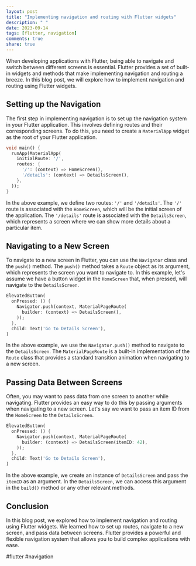 ```yaml
---
layout: post
title: "Implementing navigation and routing with Flutter widgets"
description: " "
date: 2023-09-14
tags: [flutter, navigation]
comments: true
share: true
---
```


When developing applications with Flutter, being able to navigate and switch between different screens is essential. Flutter provides a set of built-in widgets and methods that make implementing navigation and routing a breeze. In this blog post, we will explore how to implement navigation and routing using Flutter widgets.

## Setting up the Navigation

The first step in implementing navigation is to set up the navigation system in your Flutter application. This involves defining routes and their corresponding screens. To do this, you need to create a `MaterialApp` widget as the root of your Flutter application.

```dart
void main() {
  runApp(MaterialApp(
    initialRoute: '/',
    routes: {
      '/': (context) => HomeScreen(),
      '/details': (context) => DetailsScreen(),
    },
  ));
}
```

In the above example, we define two routes: `'/'` and `'/details'`. The `'/'` route is associated with the `HomeScreen`, which will be the initial screen of the application. The `'/details'` route is associated with the `DetailsScreen`, which represents a screen where we can show more details about a particular item.

## Navigating to a New Screen

To navigate to a new screen in Flutter, you can use the `Navigator` class and the `push()` method. The `push()` method takes a `Route` object as its argument, which represents the screen you want to navigate to. In this example, let's assume we have a button widget in the `HomeScreen` that, when pressed, will navigate to the `DetailsScreen`.

```dart
ElevatedButton(
  onPressed: () {
    Navigator.push(context, MaterialPageRoute(
      builder: (context) => DetailsScreen(),
    ));
  },
  child: Text('Go to Details Screen'),
)
```

In the above example, we use the `Navigator.push()` method to navigate to the `DetailsScreen`. The `MaterialPageRoute` is a built-in implementation of the `Route` class that provides a standard transition animation when navigating to a new screen.

## Passing Data Between Screens

Often, you may want to pass data from one screen to another while navigating. Flutter provides an easy way to do this by passing arguments when navigating to a new screen. Let's say we want to pass an item ID from the `HomeScreen` to the `DetailsScreen`.

```dart
ElevatedButton(
  onPressed: () {
    Navigator.push(context, MaterialPageRoute(
      builder: (context) => DetailsScreen(itemID: 42),
    ));
  },
  child: Text('Go to Details Screen'),
)
```

In the above example, we create an instance of `DetailsScreen` and pass the `itemID` as an argument. In the `DetailsScreen`, we can access this argument in the `build()` method or any other relevant methods.

## Conclusion

In this blog post, we explored how to implement navigation and routing using Flutter widgets. We learned how to set up routes, navigate to a new screen, and pass data between screens. Flutter provides a powerful and flexible navigation system that allows you to build complex applications with ease.

#flutter #navigation